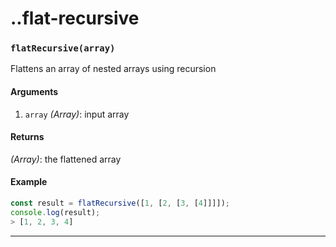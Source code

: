 # ..flat-recursive

<!-- div class="doc-container" -->

<!-- div -->


<!-- div -->

<h3 id="flatrecursivearray"><code>flatRecursive(array)</code></h3>

Flattens an array of nested arrays using recursion

#### Arguments
1. `array` *(Array)*: input array

#### Returns
*(Array)*: the flattened array

#### Example
```js
const result = flatRecursive([1, [2, [3, [4]]]]);
console.log(result);
> [1, 2, 3, 4]
```
---

<!-- /div -->

<!-- /div -->

<!-- /div -->
